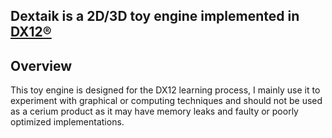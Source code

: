   ##               Dextaik is a 2D/3D toy engine implemented in [DX12®]([]())
  
</h1>


  ##              



## Overview
This toy engine is designed for the DX12 learning process, I mainly use it to experiment with graphical or computing techniques and should not be used as a cerium product as it may have memory leaks and faulty or poorly optimized implementations.
